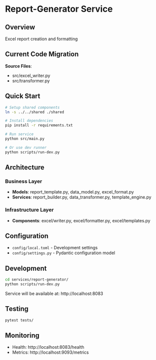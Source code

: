 # Report-Generator Service

## Overview
Excel report creation and formatting

## Current Code Migration
**Source Files**:
- src/excel_writer.py
- src/transformer.py

## Quick Start

```bash
# Setup shared components
ln -s ../../shared ./shared

# Install dependencies  
pip install -r requirements.txt

# Run service
python src/main.py

# Or use dev runner
python scripts/run-dev.py
```

## Architecture

### Business Layer
- **Models**: report_template.py, data_model.py, excel_format.py
- **Services**: report_builder.py, data_transformer.py, template_engine.py

### Infrastructure Layer
- **Components**: excel/writer.py, excel/formatter.py, excel/templates.py

## Configuration
- `config/local.toml` - Development settings
- `config/settings.py` - Pydantic configuration model

## Development
```bash
cd services/report-generator/
python scripts/run-dev.py
```

Service will be available at: http://localhost:8083

## Testing
```bash
pytest tests/
```

## Monitoring
- Health: http://localhost:8083/health
- Metrics: http://localhost:9093/metrics
